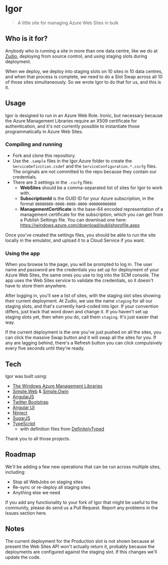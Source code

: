 # Igor

> A little site for managing Azure Web Sites in bulk

## Who is it for?

Anybody who is running a site in more than one data centre, like we do at [Zudio](http://zud.io), deploying from source control, and using staging slots during deployment.

When we deploy, we deploy into staging slots on 10 sites in 10 data centres, and when that process is complete, we need to do a Slot Swap across all 10 of those sites simultaneously. So we wrote Igor to do that for us, and this is it.

## Usage

Igor is designed to run in an Azure Web Role. Ironic, but necessary because the Azure Management Libraries require an X509 certificate for authentication, and it's not currently possible to instantiate those programmatically in Azure Web Sites.

### Compiling and running

* Fork and clone this repository.
* Use the `.sample` files in the Igor.Azure folder to create the `ServiceDefinition.csdef` and the `ServiceConfiguration.*.cscfg` files. The originals are not committed to the repo because they contain our credentials.
* There are 3 settings in the `.cscfg` files:
    * **WebSites** should be a comma-separated list of sites for Igor to work with.
    * **SubscriptionId** is the GUID ID for your Azure subscription, in the format `00000000-0000-0000-0000-000000000000`
    * **ManagementCertificate** is the base-64 encoded representation of a management certificate for the subscription, which you can get from a Publish Settings file. You can download one here: https://windows.azure.com/download/publishprofile.aspx

Once you've created the settings files, you should be able to run the site locally in the emulator, and upload it to a Cloud Service if you want.

### Using the app

When you browse to the page, you will be prompted to log in. The user name and password are the credentials you set up for deployment of your Azure Web Sites, the same ones you use to log into the SCM console. The app uses the Web Sites service to validate the credentials, so it doesn't have to store them anywhere.

After logging in, you'll see a list of sites, with the staging slot sites showing their current deployment. At Zudio, we use the name `staging` for all our staging slots, and that's currently hard-coded into Igor. If your convention differs, just track that word down and change it. If you haven't set up staging slots yet, then when you do, call them `staging`. It's just easier that way.

If the current deployment is the one you've just pushed on all the sites, you can click the massive Swap button and it will swap all the sites for you. If any are lagging behind, there's a Refresh button you can click compulsively every five seconds until they're ready.

## Tech

Igor was built using:

* [The Windows Azure Management Libraries](https://github.com/Azure/azure-sdk-for-net)
* [Simple.Web](https://github.com/markrendle/simple.web) & [Simple.Owin](https://github.com/simple-owin)
* [AngularJS](http://angularjs.org)
* [Twitter Bootstrap](http://getbootstrap.com)
* [Angular UI](http://angular-ui.github.io/)
* [Ninject](http://www.ninject.org/)
* [SugarJS](http://sugarjs.com/)
* [TypeScript](http://www.typescriptlang.org/)
    * with definition files from [DefinitelyTyped](https://github.com/borisyankov/DefinitelyTyped)

Thank you to all those projects.

## Roadmap

We'll be adding a few new operations that can be run across multiple sites, including:

* Stop all WebJobs on staging sites
* Re-sync or re-deploy all staging sites
* Anything else we need

If you add any functionality to your fork of Igor that might be useful to the community, please do send us a Pull Request. Report any problems in the Issues section here.

## Notes

The current deployment for the Production slot is not shown because at present the Web Sites API won't actually return it, probably because the deployments are configured against the staging slot. If this changes we'll update the code.